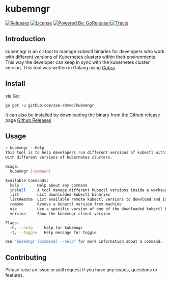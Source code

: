# kubemngr

[![Releases](https://img.shields.io/github/release/zee-ahmed/kubemngr.svg?style=flat-square)](https://github.com/zee-ahmed/kubemngr/releases/latest) [![License](https://img.shields.io/badge/License-Apache%202.0-blue.svg)](/LICENSE) <!-- [![SayThanks.io]()] --> [![Powered By: GoReleaser](https://img.shields.io/badge/powered%20by-goreleaser-green.svg?style=flat-square)](https://github.com/goreleaser)[![Travis](https://img.shields.io/travis/zee-ahmed/kubemngr/master.svg?style=flat-square)](https://travis-ci.org/zee-ahmed/kubemngr)

## Introduction

kubemngr is an cli tool to manage kubectl binaries for developers who work with different versions of Kubernetes clusters within their environments. This way the developer can keep in sync with the kubernetes cluster version. This tool was written in Golang using [Cobra](https://github.com/spf13/cobra)

## Install

via Go:
```
go get -u github.com/zee-ahmed/kubemngr
```
It can also be installed by downloading the binary from the Github release page [Github Releases](https://github.com/zee-ahmed/kubemngr/releases)

## Usage
```bash
> kubemngr --help
This tool is to help developers run different versions of kubectl within their workspace and to support working
with different versions of Kubernetes clusters.

Usage:
  kubemngr [command]

Available Commands:
  help        Help about any command
  install     A tool manage different kubectl versions inside a workspace.
  list        List downloaded kubectl binaries
  listRemote  List available remote kubectl versions to download and install
  remove      Remove a kubectl version from machine
  use         Use a specific version of one of the downloaded kubectl binaries
  version     Show the kubemngr client version

Flags:
  -h, --help     help for kubemngr
  -t, --toggle   Help message for toggle

Use "kubemngr [command] --help" for more information about a command.
```

## Contributing

Please raise an issue or pull request if you have any issues, questions or features.

